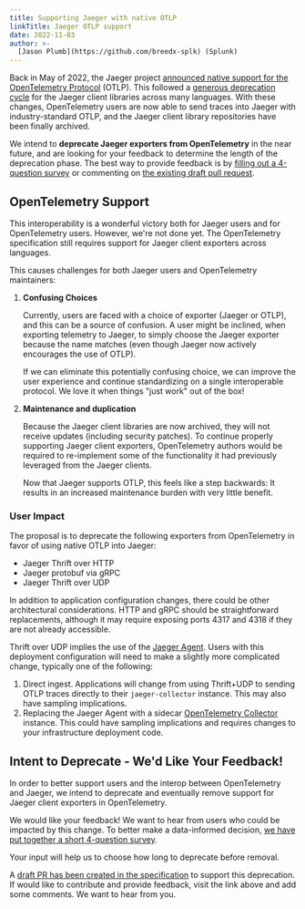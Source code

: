 ```yaml
---
title: Supporting Jaeger with native OTLP
linkTitle: Jaeger OTLP support
date: 2022-11-03
author: >-
  [Jason Plumb](https://github.com/breedx-splk) (Splunk)
---
```


Back in May of 2022, the Jaeger project
[announced native support for the OpenTelemetry Protocol](https://medium.com/jaegertracing/introducing-native-support-for-opentelemetry-in-jaeger-eb661be8183c)
(OTLP). This followed a
[generous deprecation cycle](https://twitter.com/YuriShkuro/status/1455170693197402119)
for the Jaeger client libraries across many languages. With these changes,
OpenTelemetry users are now able to send traces into Jaeger with
industry-standard OTLP, and the Jaeger client library repositories have been
finally archived.

We intend to **deprecate Jaeger exporters from OpenTelemetry** in the near
future, and are looking for your feedback to determine the length of the
deprecation phase. The best way to provide feedback is by
[filling out a 4-question survey](https://forms.gle/aUuJg5DQwNzncJ4s8) or
commenting on
[the existing draft pull request](https://github.com/open-telemetry/opentelemetry-specification/pull/2858).

## OpenTelemetry Support

This interoperability is a wonderful victory both for Jaeger users and for
OpenTelemetry users. However, we're not done yet. The OpenTelemetry
specification still requires support for Jaeger client exporters across
languages.

This causes challenges for both Jaeger users and OpenTelemetry maintainers:

1. **Confusing Choices**

   Currently, users are faced with a choice of exporter (Jaeger or OTLP), and
   this can be a source of confusion. A user might be inclined, when exporting
   telemetry to Jaeger, to simply choose the Jaeger exporter because the name
   matches (even though Jaeger now actively encourages the use of OTLP).

   If we can eliminate this potentially confusing choice, we can improve the
   user experience and continue standardizing on a single interoperable
   protocol. We love it when things "just work" out of the box!

2. **Maintenance and duplication**

   Because the Jaeger client libraries are now archived, they will not receive
   updates (including security patches). To continue properly supporting Jaeger
   client exporters, OpenTelemetry authors would be required to re-implement
   some of the functionality it had previously leveraged from the Jaeger
   clients.

   Now that Jaeger supports OTLP, this feels like a step backwards: It results
   in an increased maintenance burden with very little benefit.

### User Impact

The proposal is to deprecate the following exporters from OpenTelemetry in favor
of using native OTLP into Jaeger:

- Jaeger Thrift over HTTP
- Jaeger protobuf via gRPC
- Jaeger Thrift over UDP

In addition to application configuration changes, there could be other
architectural considerations. HTTP and gRPC should be straightforward
replacements, although it may require exposing ports 4317 and 4318 if they are
not already accessible.

Thrift over UDP implies the use of the
[Jaeger Agent](https://www.jaegertracing.io/docs/1.24/architecture/#agent).
Users with this deployment configuration will need to make a slightly more
complicated change, typically one of the following:

1. Direct ingest. Applications will change from using Thrift+UDP to sending OTLP
   traces directly to their `jaeger-collector` instance. This may also have
   sampling implications.
2. Replacing the Jaeger Agent with a sidecar
   [OpenTelemetry Collector](https://github.com/open-telemetry/opentelemetry-collector)
   instance. This could have sampling implications and requires changes to your
   infrastructure deployment code.

## Intent to Deprecate - We'd Like Your Feedback!

In order to better support users and the interop between OpenTelemetry and
Jaeger, we intend to deprecate and eventually remove support for Jaeger client
exporters in OpenTelemetry.

We would like your feedback! We want to hear from users who could be impacted by
this change. To better make a data-informed decision,
[we have put together a short 4-question survey](https://forms.gle/aUuJg5DQwNzncJ4s8).

Your input will help us to choose how long to deprecate before removal.

A
[draft PR has been created in the specification](https://github.com/open-telemetry/opentelemetry-specification/pull/2858)
to support this deprecation. If would like to contribute and provide feedback,
visit the link above and add some comments. We want to hear from you.
